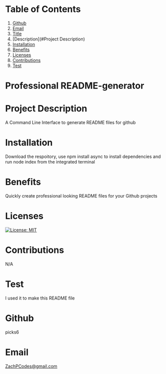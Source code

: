 # Table of Contents
  1. [Github](#Github)
  2. [Email](#Email)
  3. [Title](#Title)
  4. [Description](#Project Description)
  5. [Installation](#Installation)
  6. [Benefits](#Benefits)
  7. [Licenses](#Licenses)
  8. [Contributions](#Contributions)
  9. [Test](#Test)
  
  # Professional README-generator
# Project Description
A Command Line Interface to generate README files for github
# Installation
Download the respoitory, use npm install async to install dependencies and run node index from the integrated terminal
# Benefits
Quickly create professional looking README files for your Github projects
# Licenses
[![License: MIT](https://img.shields.io/badge/License-MIT-yellow.svg)](https://opensource.org/licenses/MIT)
# Contributions
N/A
# Test
I used it to make this README file
# Github
picks6
# Email
ZachPCodes@gmail.com
